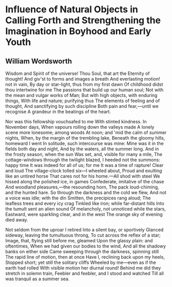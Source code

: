 # Influence of Natural Objects in Calling Forth and Strengthening the Imagination in Boyhood and Early Youth
## William Wordsworth
Wisdom and Spirit of the universe!
Thou Soul, that art the Eternity of thought!
And giv'st to forms and images a breath
And everlasting motion! not in vain,
By day or star-light, thus from my first dawn
Of childhood didst thou intertwine for me
The passions that build up our human soul;
Not with the mean and vulgar works of Man;
But with high objects, with enduring things,
With life and nature; purifying thus
The elements of feeling and of thought,
And sanctifying by such discipline
Both pain and fear,—until we recognise
A grandeur in the beatings of the heart.

Nor was this fellowship vouchsafed to me
With stinted kindness. In November days,
When vapours rolling down the valleys made
A lonely scene more lonesome; among woods
At noon; and 'mid the calm of summer nights,
When, by the margin of the trembling lake,
Beneath the gloomy hills, homeward I went
In solitude, such intercourse was mine:
Mine was it in the fields both day and night,
And by the waters, all the summer long.
And in the frosty season, when the sun
Was set, and, visible for many a mile,
The cottage-windows through the twilight blazed,
I heeded not the summons: happy time
It was indeed for all of us; for me
It was a time of rapture! Clear and loud
The village-clock tolled six—I wheeled about,
Proud and exulting like an untired horse
That cares not for his home.—All shod with steel
We hissed along the polished ice, in games
Confederate, imitative of the chase
And woodland pleasures,—the resounding horn,
The pack loud-chiming, and the hunted hare.
So through the darkness and the cold we flew,
And not a voice was idle; with the din
Smitten, the precipices rang aloud;
The leafless trees and every icy crag
Tinkled like iron; while far-distant hills
Into the tumult sent an alien sound
Of melancholy, not unnoticed while the stars,
Eastward, were sparkling clear, and in the west
The orange sky of evening died away.

Not seldom from the uproar I retired
Into a silent bay, or sportively
Glanced sideway, leaving the tumultuous throng,
To cut across the reflex of a star;
Image, that, flying still before me, gleamed
Upon the glassy plain: and oftentimes,
When we had given our bodies to the wind,
And all the shadowy banks on either side
Came sweeping through the darkness, spinning still
The rapid line of motion, then at once
Have I, reclining back upon my heels,
Stopped short; yet still the solitary cliffs
Wheeled by me—even as if the earth had rolled
With visible motion her diurnal round!
Behind me did they stretch in solemn train,
Feebler and feebler, and I stood and watched
Till all was tranquil as a summer sea.
